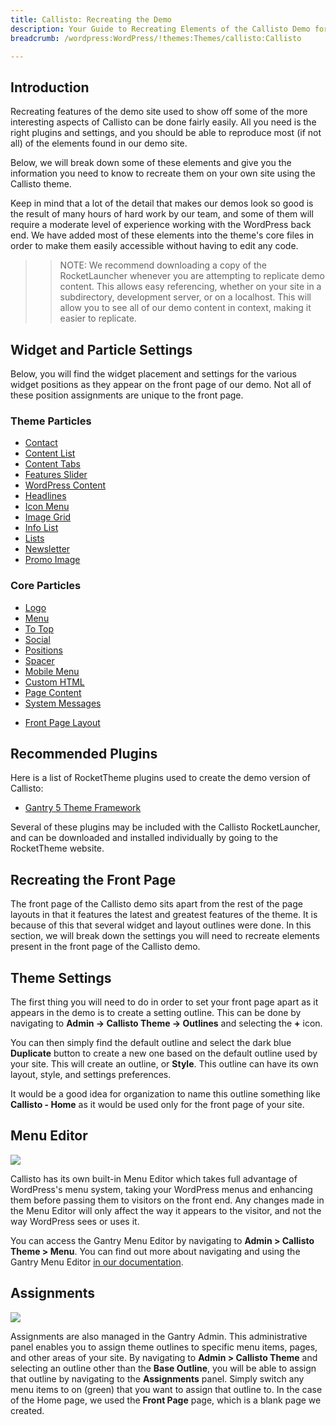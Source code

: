 ```yaml
---
title: Callisto: Recreating the Demo
description: Your Guide to Recreating Elements of the Callisto Demo for WordPress
breadcrumb: /wordpress:WordPress/!themes:Themes/callisto:Callisto

---
```


Introduction
-----

Recreating features of the demo site used to show off some of the more interesting aspects of Callisto can be done fairly easily. All you need is the right plugins and settings, and you should be able to reproduce most (if not all) of the elements found in our demo site.

Below, we will break down some of these elements and give you the information you need to know to recreate them on your own site using the Callisto theme.

Keep in mind that a lot of the detail that makes our demos look so good is the result of many hours of hard work by our team, and some of them will require a moderate level of experience working with the WordPress back end. We have added most of these elements into the theme's core files in order to make them easily accessible without having to edit any code.

>> NOTE: We recommend downloading a copy of the RocketLauncher whenever you are attempting to replicate demo content. This allows easy referencing, whether on your site in a subdirectory, development server, or on a localhost. This will allow you to see all of our demo content in context, making it easier to replicate.

Widget and Particle Settings
-----

Below, you will find the widget placement and settings for the various widget positions as they appear on the front page of our demo. Not all of these position assignments are unique to the front page.

### Theme Particles

* [Contact](particle_contact.md)
* [Content List](particle_contentlist.md)
* [Content Tabs](particle_contenttabs.md)
* [Features Slider](particle_featuresslider.md)
* [WordPress Content](particle_wordpress.md)
* [Headlines](particle_headlines.md)
* [Icon Menu](particle_iconmenu.md)
* [Image Grid](particle_image.md)
* [Info List](particle_info.md)
* [Lists](particle_lists.md)
* [Newsletter](particle_newsletter.md)
* [Promo Image](particle_promoimage.md)

### Core Particles 

- [Logo](http://docs.gantry.org/gantry5/particles/logo)
- [Menu](http://docs.gantry.org/gantry5/particles/menu-control)
- [To Top](http://docs.gantry.org/gantry5/particles/to-top)
- [Social](http://docs.gantry.org/gantry5/particles/social)
- [Positions](http://docs.gantry.org/gantry5/particles/position)
- [Spacer](http://docs.gantry.org/gantry5/particles/spacer)
- [Mobile Menu](http://docs.gantry.org/gantry5/particles/mobile-menu)
- [Custom HTML](http://docs.gantry.org/gantry5/particles/custom-html)
- [Page Content](http://docs.gantry.org/gantry5/particles/page-content)
- [System Messages](http://docs.gantry.org/gantry5/particles/system-messages)
* [Front Page Layout](layout.md)

Recommended Plugins
-----

Here is a list of RocketTheme plugins used to create the demo version of Callisto:

* [Gantry 5 Theme Framework](http://gantry.org/)

Several of these plugins may be included with the Callisto RocketLauncher, and can be downloaded and installed individually by going to the RocketTheme website.

Recreating the Front Page
-----

The front page of the Callisto demo sits apart from the rest of the page layouts in that it features the latest and greatest features of the theme. It is because of this that several widget and layout outlines were done. In this section, we will break down the settings you will need to recreate elements present in the front page of the Callisto demo.

Theme Settings
-----

The first thing you will need to do in order to set your front page apart as it appears in the demo is to create a setting outline. This can be done by navigating to **Admin -> Callisto Theme -> Outlines** and selecting the **+** icon.

You can then simply find the default outline and select the dark blue **Duplicate** button to create a new one based on the default outline used by your site. This will create an outline, or **Style**. This outline can have its own layout, style, and settings preferences.

It would be a good idea for organization to name this outline something like **Callisto - Home** as it would be used only for the front page of your site.

Menu Editor
-----

![](assets/menu_1.jpeg)

Callisto has its own built-in Menu Editor which takes full advantage of WordPress's menu system, taking your WordPress menus and enhancing them before passing them to visitors on the front end. Any changes made in the Menu Editor will only affect the way it appears to the visitor, and not the way WordPress sees or uses it.

You can access the Gantry Menu Editor by navigating to **Admin > Callisto Theme > Menu**. You can find out more about navigating and using the Gantry Menu Editor [in our documentation](http://docs.gantry.org/gantry5/configure/menu-editor).

Assignments
-----

![](assets/assignments_1.jpeg)

Assignments are also managed in the Gantry Admin. This administrative panel enables you to assign theme outlines to specific menu items, pages, and other areas of your site. By navigating to **Admin > Callisto Theme** and selecting an outline other than the **Base Outline**, you will be able to assign that outline by navigating to the **Assignments** panel. Simply switch any menu items to on (green) that you want to assign that outline to. In the case of the Home page, we used the **Front Page** page, which is a blank page we created.
